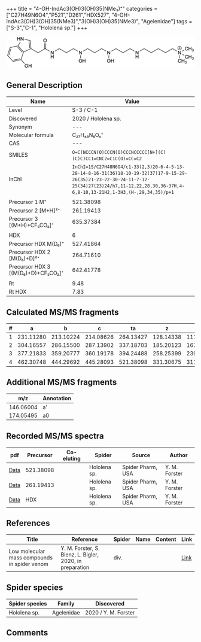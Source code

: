 +++
title = "4-OH-IndAc3(OH)3(OH)35(NMe₃)⁺"
categories = ["C27H49N6O4","P521","D261","HDX527",
"4-OH-IndAc3(OH)3(OH)35(NMe3)","3(OH)3(OH)35(NMe3)",
"Agelenidae"]
tags = ["S-3","C-1",
"Hololena sp."]
+++

![](/img/4-OH-IndAc3(OH)3(OH)35(NMe3).png)

## General Description

| Name                       | Value              |
|----------------------------|--------------------|
| Level                      | S-3 / C-1          |
| Discovered                 | 2020 / Hololena sp. |
| Synonym                    | ---                |
| Molecular formula          | C₂₇H₄₉N₆O₄⁺                   |
| CAS                        | ---                |
| SMILES | `O=C(NCCCN(O)CCCN(O)CCCNCCCCC[N+](C)(C)C)CC1=CNC2=C1C(O)=CC=C2`  |
| InChI  | `InChI=1S/C27H48N6O4/c1-33(2,3)20-6-4-5-13-28-14-8-16-31(36)18-10-19-32(37)17-9-15-29-26(35)21-23-22-30-24-11-7-12-25(34)27(23)24/h7,11-12,22,28,30,36-37H,4-6,8-10,13-21H2,1-3H3,(H-,29,34,35)/p+1`  |
|                            |                    |
| Precursor 1  M⁺         | 521.38098                   |
| Precursor 2 [M+H]²⁺       | 261.19413                    |
| Precursor 3 [(M+H)+CF₃CO₂]⁺              | 635.37384                   |
|                            |                    |
| HDX                        | 6                   |
| Precursor HDX    M(D₆)⁺   |  527.41864                  |
| Precursor HDX 2 [M(D₆)+D]²⁺ | 264.71610                   |
| Precursor HDX 3 [(M(D₆)+D)+CF₃CO₂]⁺          | 642.41778                   |
|                            |                    |
| Rt                         | 9.48                   |
| Rt HDX                     | 7.83                   |

## Calculated MS/MS fragments

| # | a         | b         | c         | ta        | z         | y         | tz        |
|---|-----------|-----------|-----------|-----------|-----------|-----------|-----------|
| 1 | 231.11280 | 213.10224 | 214.08626 | 264.13427 | 128.14338 | 111.11683 | 146.17775 |
| 2 | 304.16557 | 286.15500 | 287.13902 | 337.18703 | 185.20123 | 167.16685 | 219.23051 |
| 3 | 377.21833 | 359.20777 | 360.19178 | 394.24488 | 258.25399 | 239.21179 | 292.28328 |
| 4 | 462.30748 | 444.29692 | 445.28093 | 521.38098 | 331.30675 | 311.25673 | 349.34113 |

## Additional MS/MS fragments

| m/z | Annotation |
|-----|------------|
| 146.06004    | a'   |
| 174.05495    | a0   |

## Recorded MS/MS spectra

| pdf                                             | Precursor | Co-eluting | Spider      | Source                       | Author        |
|-------------------------------------------------|-----------|------------|-------------|------------------------------|---------------|
| [Data](/pdf/Hololena-sp/521_4-OH-IndAc3(OH)3(OH)35(NMe3)_Ho-sp.pdf) | 521.38098 |           | Hololena sp. | Spider Pharm, USA | Y. M. Forster |
| [Data](/pdf/Hololena-sp/521_4-OH-IndAc3(OH)3(OH)35(NMe3)_Ho-sp_2.pdf) | 261.19413 |           | Hololena sp. | Spider Pharm, USA | Y. M. Forster |
| [Data](/pdf/Hololena-sp/521_4-OH-IndAc3(OH)3(OH)35(NMe3)_Ho-sp_HDX.pdf) | HDX |           | Hololena sp. | Spider Pharm, USA | Y. M. Forster |


## References

| Title | Reference | Spider | Name | Content | Link |
|-------|-----------|--------|------|---------|------|
| Low molecular mass compounds in spider venom      | Y. M. Forster, S. Bienz, L. Bigler, 2020, in preparation          | div.       |   |   | [Link](unknown) |

## Spider species

| Spider species     | Family     | Discovered           |
|--------------------|------------|----------------------|
| Hololena sp.       | Agelenidae | 2020 / Y. M. Forster |


## Comments
